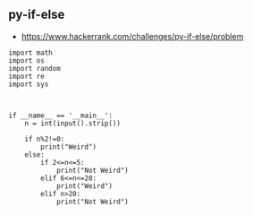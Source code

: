 ##  py-if-else
- https://www.hackerrank.com/challenges/py-if-else/problem
```
import math
import os
import random
import re
import sys



if __name__ == '__main__':
    n = int(input().strip())

    if n%2!=0:
        print("Weird")
    else:
        if 2<=n<=5:
            print("Not Weird")
        elif 6<=n<=20:
            print("Weird")
        elif n>20:
            print("Not Weird")
```